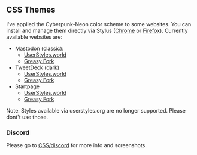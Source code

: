 ## CSS Themes

I've applied the Cyberpunk-Neon color scheme to some websites. You can install and manage them directly via Stylus ([Chrome](https://chrome.google.com/webstore/detail/stylus/clngdbkpkpeebahjckkjfobafhncgmne) or [Firefox](https://addons.mozilla.org/en/firefox/addon/styl-us/)). Currently available websites are:

* Mastodon (classic):
	* [UserStyles.world](https://userstyles.world/style/2850/mastodon-cyberpunk-neon)
	* [Greasy Fork](https://greasyfork.org/es/scripts/409167-mastodon-cyberpunk-neon)
* TweetDeck (dark)
	* [UserStyles.world](https://userstyles.world/style/2851/tweetdeck-cyberpunk-neon)
	* [Greasy Fork](https://greasyfork.org/es/scripts/409158-tweetdeck-cyberpunk-neon) 
* Startpage
	* [UserStyles.world](https://userstyles.world/style/3074/startpage-cyberpunk-neon)
	* [Greasy Fork](https://greasyfork.org/es/scripts/439540-startpage-cyberpunk-neon) 

Note: Styles available via userstyles.org are no longer supported. Please dont't use those.

### Discord

Please go to [CSS/discord](https://github.com/Roboron3042/Cyberpunk-Neon/tree/master/CSS/discord) for more info and screenshots. 
